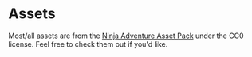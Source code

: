 # Assets

Most/all assets are from the [Ninja Adventure Asset Pack](https://pixel-boy.itch.io/ninja-adventure-asset-pack) under the CC0 license. Feel free to check them out if you'd like. 
